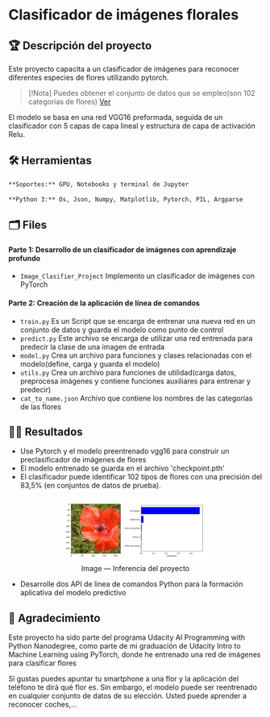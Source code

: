 # Clasificador de imágenes florales

## 🏆 Descripción del proyecto
Este proyecto capacita a un clasificador de imágenes para reconocer diferentes especies de flores utilizando pytorch.

>[!Nota]
> Puedes obtener el conjunto de datos que se empleo(son 102 categorías de flores) [Ver](https://www.robots.ox.ac.uk/~vgg/data/flowers/102/index.html)

El modelo se basa en una red VGG16 preformada, seguida de un clasificador con 5 capas de capa lineal y estructura de capa de activación Relu. 

## 🛠 Herramientas 
```
**Soportes:** GPU, Notebooks y terminal de Jupyter
```
```
**Python 3:** Os, Json, Numpy, Matplotlib, Pytorch, PIL, Argparse
```
## 🗂 Files 
#### Parte 1: Desarrollo de un clasificador de imágenes con aprendizaje profundo
- `Image_Clasifier_Project` Implemento un clasificador de imágenes con PyTorch

#### Parte 2: Creación de la aplicación de línea de comandos
- `train.py` Es un Script que se encarga de entrenar una nueva red en un conjunto de datos y guarda el modelo como punto de control
- `predict.py` Este archivo se encarga de utilizar una red entrenada para predecir la clase de una imagen de entrada
- `model.py` Crea un archivo para funciones y clases relacionadas con el modelo(define, carga y guarda el modelo) 
- `utils.py` Crea un archivo para funciones de utilidad(carga datos, preprocesa imágenes y contiene funciones auxiliares para entrenar y predecir)
- `cat_to_name.json` Archivo que contiene los nombres de las categorías de las flores

## 👩‍🔧 Resultados
- Use Pytorch y el modelo preentrenado vgg16 para construir un preclasificador de imágenes de flores
- El modelo entrenado se guarda en el archivo 'checkpoint.pth'
- El clasificador puede identificar 102 tipos de flores con una precisión del 83,5% (en conjuntos de datos de prueba).

<p align="center">
    <kbd> <img width="300" alt="jkhjk" src="https://github.com/litahu/project_2_imagen_clasifier/blob/main/assets/project_inference.JPG"> </kbd> <br>
    Image — Inferencia del proyecto
</p>

- Desarrolle dos API de línea de comandos Python para la formación aplicativa del modelo predictivo


## 💖 Agradecimiento
Este proyecto ha sido parte del programa Udacity AI Programming with Python Nanodegree, como parte de mi graduación de Udacity Intro to Machine Learning using PyTorch, donde he entrenado una red de imágenes para clasificar flores

Si gustas puedes apuntar tu smartphone a una flor y la aplicación del teléfono te dirá qué flor es. Sin embargo, el modelo puede ser reentrenado en cualquier conjunto de datos de su elección. Usted puede aprender a reconocer coches,...





